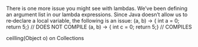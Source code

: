 



There is one more issue you might see with lambdas. We’ve been defining an argument
list in our lambda expressions. Since Java doesn’t allow us to re‐declare a local variable, the
following is an issue:
(a, b) -> { int a = 0; return 5;} // DOES NOT COMPILE
(a, b) -> { int c = 0; return 5;} // COMPILES




ceilling(Object o) on Collections


